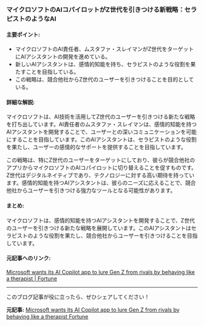 ### マイクロソフトのAIコパイロットがZ世代を引きつける新戦略：セラピストのようなAI

#### 主要ポイント:
- マイクロソフトのAI責任者、ムスタファ・スレイマンがZ世代をターゲットにAIアシスタントの開発を進めている。
- 新しいAIアシスタントは、感情的知能を持ち、セラピストのような役割を果たすことを目指している。
- この戦略は、競合他社からZ世代のユーザーを引きつけることを目的としている。

#### 詳細な解説:
マイクロソフトは、AI技術を活用してZ世代のユーザーを引きつける新たな戦略を打ち出しています。AI責任者のムスタファ・スレイマンは、感情的知能を持つAIアシスタントを開発することで、ユーザーとの深いコミュニケーションを可能にすることを目指しています。このAIアシスタントは、セラピストのような役割を果たし、ユーザーの感情的なサポートを提供することを目指しています。

この戦略は、特にZ世代のユーザーをターゲットにしており、彼らが競合他社のアプリからマイクロソフトのAIコパイロットに切り替えることを促すものです。Z世代はデジタルネイティブであり、テクノロジーに対する高い期待を持っています。感情的知能を持つAIアシスタントは、彼らのニーズに応えることで、競合他社からユーザーを引きつける強力なツールとなる可能性があります。

#### まとめ:
マイクロソフトは、感情的知能を持つAIアシスタントを開発することで、Z世代のユーザーを引きつける新たな戦略を展開しています。このAIアシスタントはセラピストのような役割を果たし、競合他社からユーザーを引きつけることを目指しています。

#### 元記事へのリンク:
[Microsoft wants its AI Copilot app to lure Gen Z from rivals by behaving like a therapist | Fortune](https://fortune.com/2023/09/20/microsoft-ai-copilot-app-lure-gen-z-rivals-therapist/)

---

このブログ記事が役に立ったら、ぜひシェアしてください！

**元記事:** [Microsoft wants its AI Copilot app to lure Gen Z from rivals by behaving like a therapist Fortune](https://fortune.com/2025/05/16/microsoft-ai-copilot-mustafa-suleyman-gen-z-therapist/)